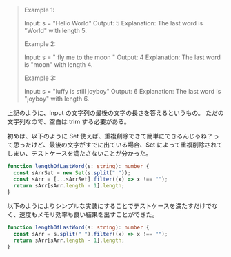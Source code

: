 > Example 1:
>
> Input: s = "Hello World"
> Output: 5
> Explanation: The last word is "World" with length 5.
>
> Example 2:
>
> Input: s = " fly me to the moon "
> Output: 4
> Explanation: The last word is "moon" with length 4.
>
> Example 3:
>
> Input: s = "luffy is still joyboy"
> Output: 6
> Explanation: The last word is "joyboy" with length 6.

上記のように、Input の文字列の最後の文字の長さを答えるというもの。
ただの文字列なので、空白は trim する必要がある。

初めは、以下のように Set 使えば、重複削除できて簡単にできるんじゃね？って思ったけど、最後の文字がすでに出ている場合、Set によって重複削除されてしまい、テストケースを満たさないことが分かった。

```ts
function lengthOfLastWord(s: string): number {
  const sArrSet = new Set(s.split(" "));
  const sArr = [...sArrSet].filter((x) => x !== "");
  return sArr[sArr.length - 1].length;
}
```

以下のようによりシンプルな実装にすることでテストケースを満たすだけでなく、速度もメモリ効率も良い結果を出すことができた。

```ts
function lengthOfLastWord(s: string): number {
  const sArr = s.split(" ").filter((x) => x !== "");
  return sArr[sArr.length - 1].length;
}
```
